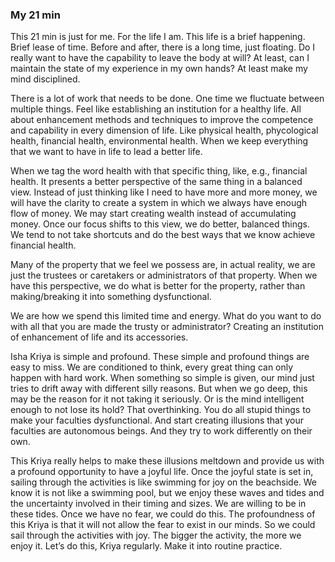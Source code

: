 ### My 21 min

This 21 min is just for me. For the life I am. This life is a brief happening. Brief lease of time. Before and after, there is a long time, just floating. Do I really want to have the capability to leave the body at will? At least, can I maintain the state of my experience in my own hands? At least make my mind disciplined.   
  
There is a lot of work that needs to be done. One time we fluctuate between multiple things. Feel like establishing an institution for a healthy life. All about enhancement methods and techniques to improve the competence and capability in every dimension of life. Like physical health, phycological health, financial health, environmental health. When we keep everything that we want to have in life to lead a better life.   
  
When we tag the word health with that specific thing, like, e.g., financial health. It presents a better perspective of the same thing in a balanced view. Instead of just thinking like I need to have more and more money, we will have the clarity to create a system in which we always have enough flow of money. We may start creating wealth instead of accumulating money. Once our focus shifts to this view, we do better, balanced things. We tend to not take shortcuts and do the best ways that we know achieve financial health.  
  
Many of the property that we feel we possess are, in actual reality, we are just the trustees or caretakers or administrators of that property. When we have this perspective, we do what is better for the property, rather than making/breaking it into something dysfunctional.   
  
We are how we spend this limited time and energy. What do you want to do with all that you are made the trusty or administrator? Creating an institution of enhancement of life and its accessories.   
  
Isha Kriya is simple and profound. These simple and profound things are easy to miss. We are conditioned to think, every great thing can only happen with hard work. When something so simple is given, our mind just tries to drift away with different silly reasons. But when we go deep, this may be the reason for it not taking it seriously. Or is the mind intelligent enough to not lose its hold? That overthinking. You do all stupid things to make your faculties dysfunctional. And start creating illusions that your faculties are autonomous beings. And they try to work differently on their own.  
  
This Kriya really helps to make these illusions meltdown and provide us with a profound opportunity to have a joyful life. Once the joyful state is set in, sailing through the activities is like swimming for joy on the beachside. We know it is not like a swimming pool, but we enjoy these waves and tides and the uncertainty involved in their timing and sizes. We are willing to be in these tides. Once we have no fear, we could do this. The profoundness of this Kriya is that it will not allow the fear to exist in our minds. So we could sail through the activities with joy. The bigger the activity, the more we enjoy it. Let’s do this, Kriya regularly. Make it into routine practice.    
  